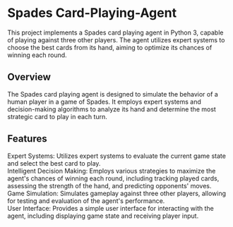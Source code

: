 # Spades Card-Playing-Agent

This project implements a Spades card playing agent in Python 3, capable of playing against three other players. The agent utilizes expert systems to choose the best cards from its hand, aiming to optimize its chances of winning each round.

## Overview
The Spades card playing agent is designed to simulate the behavior of a human player in a game of Spades. It employs expert systems and decision-making algorithms to analyze its hand and determine the most strategic card to play in each turn.

## Features
Expert Systems: Utilizes expert systems to evaluate the current game state and select the best card to play. </br>
Intelligent Decision Making: Employs various strategies to maximize the agent's chances of winning each round, including tracking played cards, assessing the strength of the hand, and predicting opponents' moves.</br>
Game Simulation: Simulates gameplay against three other players, allowing for testing and evaluation of the agent's performance.</br>
User Interface: Provides a simple user interface for interacting with the agent, including displaying game state and receiving player input.
